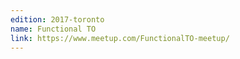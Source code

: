 ```yaml
---
edition: 2017-toronto
name: Functional TO
link: https://www.meetup.com/FunctionalTO-meetup/
---
```

